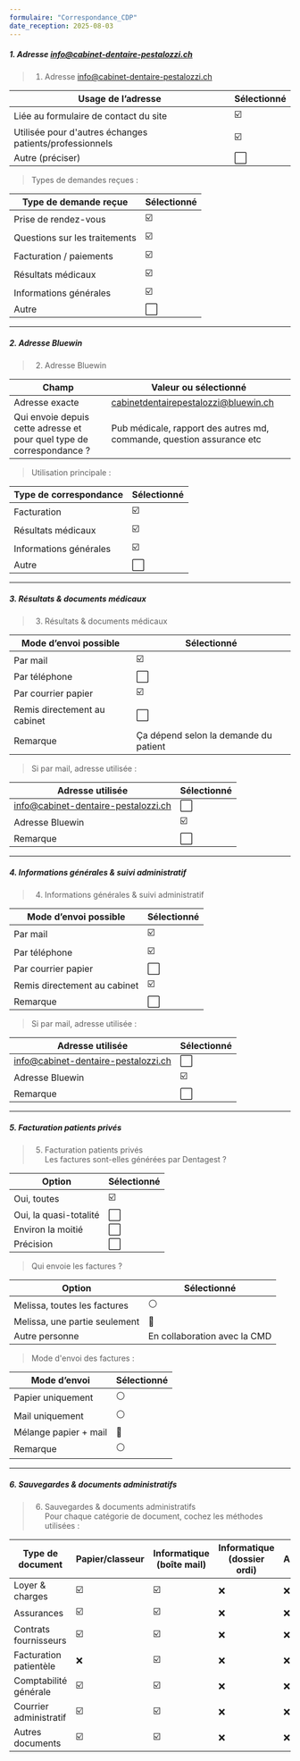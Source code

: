 ```yaml
---
formulaire: "Correspondance_CDP"
date_reception: 2025-08-03
---
```



##### 1. Adresse info@cabinet-dentaire-pestalozzi.ch

> 1. Adresse info@cabinet-dentaire-pestalozzi.ch

| Usage de l’adresse | Sélectionné |
|----------------------------------------------|-------------|
| Liée au formulaire de contact du site        | ☑️ |
| Utilisée pour d'autres échanges patients/professionnels | ☑️ |
| Autre (préciser)                             | ⬜ |

> Types de demandes reçues :

| Type de demande reçue           | Sélectionné |
|---------------------------------|-------------|
| Prise de rendez-vous            | ☑️ |
| Questions sur les traitements   | ☑️ |
| Facturation / paiements         | ☑️ |
| Résultats médicaux              | ☑️ |
| Informations générales          | ☑️ |
| Autre                           | ⬜ |

---

##### 2. Adresse Bluewin

> 2. Adresse Bluewin

| Champ                             | Valeur ou sélectionné |
|-----------------------------------|----------------------|
| Adresse exacte                    | cabinetdentairepestalozzi@bluewin.ch |
| Qui envoie depuis cette adresse et pour quel type de correspondance ? | Pub médicale, rapport des autres md, commande, question assurance etc |

> Utilisation principale :

| Type de correspondance   | Sélectionné |
|-------------------------|-------------|
| Facturation             | ☑️ |
| Résultats médicaux      | ☑️ |
| Informations générales  | ☑️ |
| Autre                   | ⬜ |

---

##### 3. Résultats & documents médicaux

> 3. Résultats & documents médicaux

| Mode d’envoi possible    | Sélectionné |
|-------------------------|-------------|
| Par mail                | ☑️ |
| Par téléphone           | ⬜ |
| Par courrier papier     | ☑️ |
| Remis directement au cabinet | ⬜ |
| Remarque                | Ça dépend selon la demande du patient |

> Si par mail, adresse utilisée :

| Adresse utilisée                | Sélectionné |
|---------------------------------|-------------|
| info@cabinet-dentaire-pestalozzi.ch | ⬜ |
| Adresse Bluewin                 | ☑️ |
| Remarque                        | ⬜ |

---

##### 4. Informations générales & suivi administratif

> 4. Informations générales & suivi administratif

| Mode d’envoi possible    | Sélectionné |
|-------------------------|-------------|
| Par mail                | ☑️ |
| Par téléphone           | ☑️ |
| Par courrier papier     | ⬜ |
| Remis directement au cabinet | ☑️ |
| Remarque                | ⬜ |

> Si par mail, adresse utilisée :

| Adresse utilisée                | Sélectionné |
|---------------------------------|-------------|
| info@cabinet-dentaire-pestalozzi.ch | ⬜ |
| Adresse Bluewin                 | ☑️ |
| Remarque                        | ⬜ |

---

##### 5. Facturation patients privés

> 5. Facturation patients privés  
> Les factures sont-elles générées par Dentagest ?

| Option              | Sélectionné |
|---------------------|-------------|
| Oui, toutes         | ☑️ |
| Oui, la quasi-totalité | ⬜ |
| Environ la moitié   | ⬜ |
| Précision           | ⬜ |

> Qui envoie les factures ?

| Option                              | Sélectionné |
|--------------------------------------|-------------|
| Melissa, toutes les factures         | ⚪ |
| Melissa, une partie seulement        | 🔘 |
| Autre personne                      | En collaboration avec la CMD |

> Mode d'envoi des factures :

| Mode d’envoi           | Sélectionné |
|------------------------|-------------|
| Papier uniquement      | ⚪ |
| Mail uniquement        | ⚪ |
| Mélange papier + mail  | 🔘 |
| Remarque               | ⚪ |

---

##### 6. Sauvegardes & documents administratifs

> 6. Sauvegardes & documents administratifs  
> Pour chaque catégorie de document, cochez les méthodes utilisées :

| Type de document       | Papier/classeur | Informatique (boîte mail) | Informatique (dossier ordi) | Autre |
| ---------------------- | --------------- | ------------------------- | --------------------------- | ----- |
| Loyer & charges        | ☑️               | ☑️                         | ❌                           | ❌     |
| Assurances             | ☑️               | ☑️                         | ❌                           | ❌     |
| Contrats fournisseurs  | ☑️               | ☑️                         | ❌                           | ❌     |
| Facturation patientèle | ❌               | ☑️                         | ❌                           | ❌     |
| Comptabilité générale  | ☑️               | ☑️                         | ❌                           | ❌     |
| Courrier administratif | ☑️               | ☑️                         | ❌                           | ❌     |
| Autres documents       | ☑️               | ☑️                         | ❌                           | ❌     |
